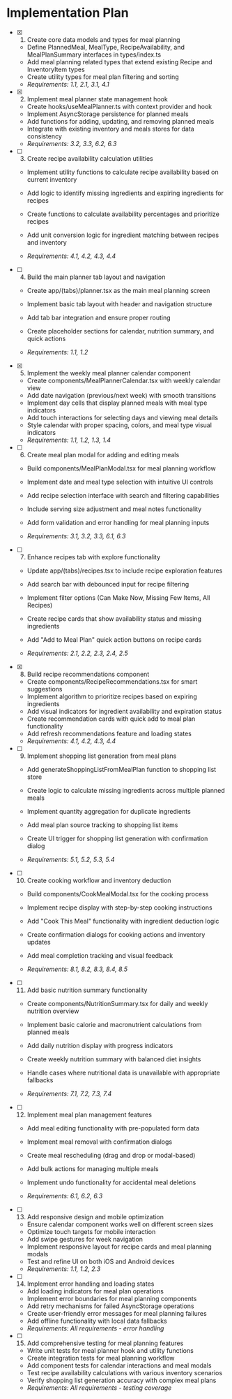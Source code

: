 # Implementation Plan

- [x] 1. Create core data models and types for meal planning



  - Define PlannedMeal, MealType, RecipeAvailability, and MealPlanSummary interfaces in types/index.ts
  - Add meal planning related types that extend existing Recipe and InventoryItem types
  - Create utility types for meal plan filtering and sorting
  - _Requirements: 1.1, 2.1, 3.1, 4.1_

- [x] 2. Implement meal planner state management hook


  - Create hooks/useMealPlanner.ts with context provider and hook
  - Implement AsyncStorage persistence for planned meals
  - Add functions for adding, updating, and removing planned meals
  - Integrate with existing inventory and meals stores for data consistency
  - _Requirements: 3.2, 3.3, 6.2, 6.3_



- [ ] 3. Create recipe availability calculation utilities
  - Implement utility functions to calculate recipe availability based on current inventory
  - Add logic to identify missing ingredients and expiring ingredients for recipes
  - Create functions to calculate availability percentages and prioritize recipes


  - Add unit conversion logic for ingredient matching between recipes and inventory
  - _Requirements: 4.1, 4.2, 4.3, 4.4_

- [ ] 4. Build the main planner tab layout and navigation
  - Create app/(tabs)/planner.tsx as the main meal planning screen


  - Implement basic tab layout with header and navigation structure
  - Add tab bar integration and ensure proper routing
  - Create placeholder sections for calendar, nutrition summary, and quick actions
  - _Requirements: 1.1, 1.2_

- [x] 5. Implement the weekly meal planner calendar component


  - Create components/MealPlannerCalendar.tsx with weekly calendar view
  - Add date navigation (previous/next week) with smooth transitions
  - Implement day cells that display planned meals with meal type indicators
  - Add touch interactions for selecting days and viewing meal details
  - Style calendar with proper spacing, colors, and meal type visual indicators
  - _Requirements: 1.1, 1.2, 1.3, 1.4_



- [ ] 6. Create meal plan modal for adding and editing meals
  - Build components/MealPlanModal.tsx for meal planning workflow
  - Implement date and meal type selection with intuitive UI controls
  - Add recipe selection interface with search and filtering capabilities
  - Include serving size adjustment and meal notes functionality


  - Add form validation and error handling for meal planning inputs
  - _Requirements: 3.1, 3.2, 3.3, 6.1, 6.3_

- [ ] 7. Enhance recipes tab with explore functionality
  - Update app/(tabs)/recipes.tsx to include recipe exploration features
  - Add search bar with debounced input for recipe filtering


  - Implement filter options (Can Make Now, Missing Few Items, All Recipes)
  - Create recipe cards that show availability status and missing ingredients
  - Add "Add to Meal Plan" quick action buttons on recipe cards
  - _Requirements: 2.1, 2.2, 2.3, 2.4, 2.5_

- [x] 8. Build recipe recommendations component


  - Create components/RecipeRecommendations.tsx for smart suggestions
  - Implement algorithm to prioritize recipes based on expiring ingredients
  - Add visual indicators for ingredient availability and expiration status
  - Create recommendation cards with quick add to meal plan functionality
  - Add refresh recommendations feature and loading states
  - _Requirements: 4.1, 4.2, 4.3, 4.4_


- [ ] 9. Implement shopping list generation from meal plans
  - Add generateShoppingListFromMealPlan function to shopping list store
  - Create logic to calculate missing ingredients across multiple planned meals
  - Implement quantity aggregation for duplicate ingredients
  - Add meal plan source tracking to shopping list items
  - Create UI trigger for shopping list generation with confirmation dialog

  - _Requirements: 5.1, 5.2, 5.3, 5.4_

- [ ] 10. Create cooking workflow and inventory deduction
  - Build components/CookMealModal.tsx for the cooking process
  - Implement recipe display with step-by-step cooking instructions
  - Add "Cook This Meal" functionality with ingredient deduction logic
  - Create confirmation dialogs for cooking actions and inventory updates

  - Add meal completion tracking and visual feedback
  - _Requirements: 8.1, 8.2, 8.3, 8.4, 8.5_

- [ ] 11. Add basic nutrition summary functionality
  - Create components/NutritionSummary.tsx for daily and weekly nutrition overview
  - Implement basic calorie and macronutrient calculations from planned meals
  - Add daily nutrition display with progress indicators

  - Create weekly nutrition summary with balanced diet insights
  - Handle cases where nutritional data is unavailable with appropriate fallbacks
  - _Requirements: 7.1, 7.2, 7.3, 7.4_

- [ ] 12. Implement meal plan management features
  - Add meal editing functionality with pre-populated form data
  - Implement meal removal with confirmation dialogs


  - Create meal rescheduling (drag and drop or modal-based)
  - Add bulk actions for managing multiple meals
  - Implement undo functionality for accidental meal deletions
  - _Requirements: 6.1, 6.2, 6.3_

- [ ] 13. Add responsive design and mobile optimization
  - Ensure calendar component works well on different screen sizes
  - Optimize touch targets for mobile interaction
  - Add swipe gestures for week navigation
  - Implement responsive layout for recipe cards and meal planning modals
  - Test and refine UI on both iOS and Android devices
  - _Requirements: 1.1, 1.2, 2.3_

- [ ] 14. Implement error handling and loading states
  - Add loading indicators for meal plan operations
  - Implement error boundaries for meal planning components
  - Add retry mechanisms for failed AsyncStorage operations
  - Create user-friendly error messages for meal planning failures
  - Add offline functionality with local data fallbacks
  - _Requirements: All requirements - error handling_

- [ ] 15. Add comprehensive testing for meal planning features
  - Write unit tests for meal planner hook and utility functions
  - Create integration tests for meal planning workflow
  - Add component tests for calendar interactions and meal modals
  - Test recipe availability calculations with various inventory scenarios
  - Verify shopping list generation accuracy with complex meal plans
  - _Requirements: All requirements - testing coverage_